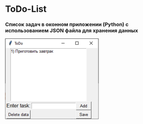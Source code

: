 # ToDo-List
### Список задач в оконном приложении (Python) с использованием JSON файла для хранения данных
![alt text](screenshots/screenshot_1.png)
